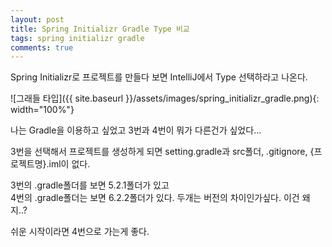 ```yaml
---
layout: post
title: Spring Initializr Gradle Type 비교
tags: spring initializr gradle 
comments: true
---
```

Spring Initializr로 프로젝트를 만들다 보면 IntelliJ에서 Type 선택하라고 나온다.

![그래들 타입]({{ site.baseurl }}/assets/images/spring_initializr_gradle.png){: width="100%"}

나는 Gradle을 이용하고 싶었고 3번과 4번이 뭐가 다른건가 싶었다...

3번을 선택해서 프로젝트를 생성하게 되면 setting.gradle과 src폴더, .gitignore, {프로젝트명}.iml이 없다.

3번의 .gradle폴더를 보면 5.2.1폴더가 있고  
4번의 .gradle폴더는 보면 6.2.2폴더가 있다. 두개는 버전의 차이인가싶다. 이건 왜지..?

쉬운 시작이라면 4번으로 가는게 좋다.